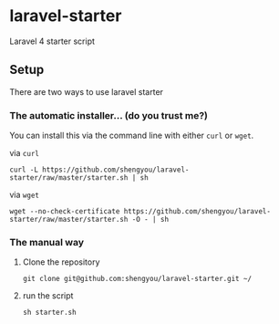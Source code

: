 laravel-starter
===============

Laravel 4 starter script

## Setup

There are two ways to use laravel starter

### The automatic installer… (do you trust me?)

You can install this via the command line with either `curl` or `wget`.

via `curl`

	curl -L https://github.com/shengyou/laravel-starter/raw/master/starter.sh | sh

via `wget`

	wget --no-check-certificate https://github.com/shengyou/laravel-starter/raw/master/starter.sh -O - | sh

### The manual way

1. Clone the repository

	``` git clone git@github.com:shengyou/laravel-starter.git ~/ ```

2. run the script

	``` sh starter.sh ```
